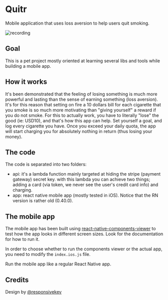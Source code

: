 # Quitr

Mobile application that uses loss aversion to help users quit smoking.

![recording](http://g.recordit.co/R8U6P7C5p7.gif)

## Goal

This is a pet project mostly oriented at learning several libs and tools
while building a mobile app.

## How it works

It's been demonstrated that the feeling of losing something is much more
powerful and lasting than the sense of earning something (loss aversion).
It's for this reason that setting on fire a 10 dollars bill for each
cigarette that you smoke is so much more motivating than "giving yourself"
a reward if you do not smoke. For this to actually work, you have to
literally "lose" the good (ie: USD10), and that's how this app can help.
Set yourself a goal, and log every cigarette you have. Once you exceed
your daily quota, the app will start charging you for absolutely nothing
in return (thus losing your money).

## The code

The code is separated into two folders:

- api: it's a lambda function mainly targeted at hiding the stripe (payment
gateway) secret key. with this lambda you can achieve two things; adding a
card (via token, we never see the user's credit card info) and charging.
- app: react native mobile app (mostly tested in iOS). Notice that the RN
version is rather old (0.40.0).

## The mobile app

The mobile app has been built using [react-native-components-viewer](https://github.com/machadogj/react-native-components-viewer)
to test how the app looks in different screen sizes. Look for the documentation
for how to run it.

In order to choose whether to run the components viewer or the actual app, you
need to modify the `index.ios.js` file.

Run the mobile app like a regular React Native app.

## Credits
Design by [@responsivekev](https://twitter.com/responsivekev)
